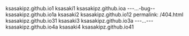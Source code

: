 ksasakipz.github.io1
ksasaki1
ksasakipz.github.ioa
---...-bug--
ksasakipz.github.io1a
ksasaki2
ksasakipz.github.io12
permalink: /404.html
ksasakipz.github.io31
ksasaki3
ksasakipz.github.io3a
---...---
ksasakipz.github.io4a
ksasaki4
ksasakipz.github.io41


